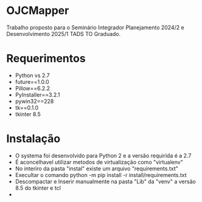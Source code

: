 # OJCMapper
Trabalho proposto para o Seminário Integrador Planejamento 2024/2 e Desenvolvimento 2025/1 TADS TO Graduado.

# Requerimentos
  - Python vs 2.7
  - future==1.0.0
  - Pillow==6.2.2
  - PyInstaller==3.2.1
  - pywin32==228
  - tk==0.1.0
  - tkinter 8.5
# Instalação
  - O systema foi desenvolvido para Python 2 e a versão requirida é a 2.7
  - É aconcelhavel utilizar metodos de virtualização como "virtualenv"
  - No interiro da pasta "instal" existe um arquivo "requirements.txt"
  - Execultar o comando python -m pip install -r install/requirements.txt  
  - Descompactar e Inserir manualmente na pasta "Lib" da "venv" a versão 8.5 do tkinter e tcl
  - 